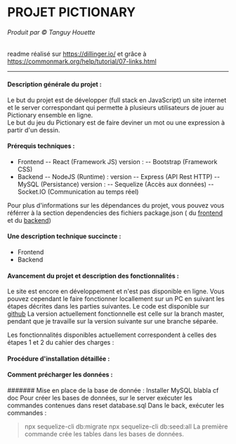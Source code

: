 # PROJET PICTIONARY
###### Produit par © Tanguy Houette
readme réalisé sur https://dillinger.io/ et grâce à https://commonmark.org/help/tutorial/07-links.html

-------------------
#### Description générale du projet :
Le but du projet est de développer (full stack en JavaScript) un site internet et le server correspondant qui permette à plusieurs utilisateurs de jouer au Pictionary ensemble en ligne.\
Le but du jeu du Pictionary est de faire deviner un mot ou une expression à partir d'un dessin.
#### Prérequis techniques :
- Frontend
-- React (Framework JS) version :
-- Bootstrap (Framework CSS)
- Backend
-- NodeJS (Runtime) : version
-- Express (API Rest HTTP)
-- MySQL (Persistance) version :
-- Sequelize (Accès aux données)
-- Socket.IO (Communication au temps réel)

Pour plus d'informations sur les dépendances du projet, vous pouvez vous référrer à la section dependencies des fichiers package.json ( du [frontend](./frontend/package.json) et du [backend](./backend/package.json))

#### Une description technique succincte  :

- Frontend
- Backend

#### Avancement du projet et description des fonctionnalités :
Le site est encore en développement et n'est pas disponible en ligne. Vous pouvez cependant le faire fonctionner locallement sur un PC en suivant les étapes décrites dans les parties suivantes. Le code est disponible sur [github](https://github.com/tanguy98/pictionary/tree/master)  La version actuellement fonctionnelle est celle sur la branch master, pendant que je travaille sur la version suivante sur une branche séparée.

Les fonctionnalités disponibles actuellement correspondent à celles des étapes 1 et 2 du cahier des charges :

#### Procédure d'installation détaillée :

#### Comment précharger les données :

####### Mise en place de la base de donnée :
Installer MySQL blabla cf doc
Pour créer les bases de données, sur le server exécuter les commandes contenues dans reset database.sql
Dans le back, exécuter les commandes :
>npx sequelize-cli db:migrate
>npx sequelize-cli db:seed:all
La première commande crée les tables dans les bases de données.